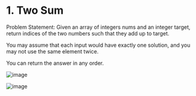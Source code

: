 # 1. Two Sum

Problem Statement: Given an array of integers nums and an integer target, return indices of the two numbers such that they add up to target.

You may assume that each input would have exactly one solution, and you may not use the same element twice.

You can return the answer in any order.

 ![image](https://github.com/aryanv175/leetcode/assets/91381804/4385e02c-4582-41c7-b183-11ee72ba1bb9)

![image](https://github.com/aryanv175/leetcode/assets/91381804/4cbcedbc-8405-4ef8-b4bc-cd39bbb3d9d9)

